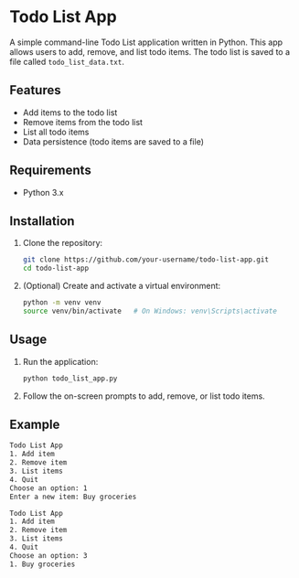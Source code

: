 # Todo List App

A simple command-line Todo List application written in Python. This app allows users to add, remove, and list todo items. The todo list is saved to a file called `todo_list_data.txt`.

## Features

- Add items to the todo list
- Remove items from the todo list
- List all todo items
- Data persistence (todo items are saved to a file)

## Requirements

- Python 3.x

## Installation

1. Clone the repository:
    ```sh
    git clone https://github.com/your-username/todo-list-app.git
    cd todo-list-app
    ```

2. (Optional) Create and activate a virtual environment:
    ```sh
    python -m venv venv
    source venv/bin/activate   # On Windows: venv\Scripts\activate
    ```

## Usage

1. Run the application:
    ```sh
    python todo_list_app.py
    ```

2. Follow the on-screen prompts to add, remove, or list todo items.

## Example

```sh
Todo List App
1. Add item
2. Remove item
3. List items
4. Quit
Choose an option: 1
Enter a new item: Buy groceries

Todo List App
1. Add item
2. Remove item
3. List items
4. Quit
Choose an option: 3
1. Buy groceries
